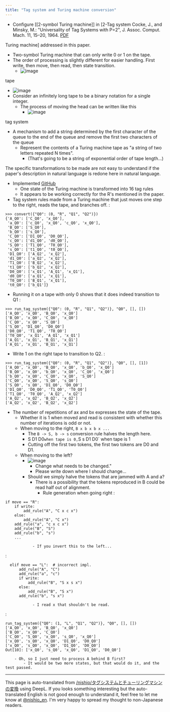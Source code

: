 ```yaml
---
title: "Tag system and Turing machine conversion"
---
```


- Configure [[2-symbol Turing machine]] in [2-Tag system
Cocke, J., and Minsky, M.: "Universality of Tag Systems with P=2", J. Assoc. Comput. Mach. 11, 15–20, 1964. [PDF](https://dspace.mit.edu/bitstream/handle/1721.1/6107/AIM-052.pdf?sequence=2)

Turing machine] addressed in this paper.
- Two-symbol Turing machine that can only write 0 or 1 on the tape.
- The order of processing is slightly different for easier handling. First write, then move, then read, then state transition.
    - ![image](https://gyazo.com/6aa532eb91ba83783114bc7b3927c99c/thumb/1000)

tape
- ![image](https://gyazo.com/255f33e35d70524c80ed24698fb6f048/thumb/1000)
- Consider an infinitely long tape to be a binary notation for a single integer.
    - The process of moving the head can be written like this
        - ![image](https://gyazo.com/ae438265c9b51b7f8a41158e762673e6/thumb/1000)

tag system
- A mechanism to add a string determined by the first character of the queue to the end of the queue and remove the first two characters of the queue
    - Represent the contents of a Turing machine tape as "a string of two letters repeated N times".
        - (That's going to be a string of exponential order of tape length...)

The specific transformations to be made are not easy to understand if the paper's description in natural language is redone here in natural language.
- Implemented [GitHub](https://github.com/nishio/turing_complete/blob/main/main/twotag_turing.py)
    - One state of the Turing machine is transformed into 16 tag rules
    - It appears to be working correctly for the R's mentioned in the paper.
- Tag system rules made from a Turing machine that just moves one step to the right, reads the tape, and branches off.
:

```
>>> convert({"Q0": (0, "R", "Q1", "Q2")})
{'A_Q0': ['C_Q0', 'x_Q0'],
 'a_Q0': ['c_Q0', 'x_Q0', 'c_Q0', 'x_Q0'],
 'B_Q0': ['S_Q0'],
 'b_Q0': ['s_Q0'],
 'C_Q0': ['D1_Q0', 'D0_Q0'],
 'c_Q0': ['d1_Q0', 'd0_Q0'],
 'S_Q0': ['T1_Q0', 'T0_Q0'],
 's_Q0': ['t1_Q0', 't0_Q0'],
 'D1_Q0': ['A_Q2', 'x_Q2'],
 'd1_Q0': ['a_Q2', 'x_Q2'],
 'T1_Q0': ['B_Q2', 'x_Q2'],
 't1_Q0': ['b_Q2', 'x_Q2'],
 'D0_Q0': ['x_Q1', 'A_Q1', 'x_Q1'],
 'd0_Q0': ['a_Q1', 'x_Q1'],
 'T0_Q0': ['B_Q1', 'x_Q1'],
 't0_Q0': ['b_Q1']}
```

- Running it on a tape with only 0 shows that it does indeed transition to Q1
:

```
>>> run_tag_system({"Q0": (0, "R", "Q1", "Q2")}, "Q0", [], [])
['A_Q0', 'x_Q0', 'B_Q0', 'x_Q0']
['B_Q0', 'x_Q0', 'C_Q0', 'x_Q0']
['C_Q0', 'x_Q0', 'S_Q0']
['S_Q0', 'D1_Q0', 'D0_Q0']
['D0_Q0', 'T1_Q0', 'T0_Q0']
['T0_Q0', 'x_Q1', 'A_Q1', 'x_Q1']
['A_Q1', 'x_Q1', 'B_Q1', 'x_Q1']
['A_Q1', 'x_Q1', 'B_Q1', 'x_Q1']
```

- Write 1 on the right tape to transition to Q2.
:

```
>>> run_tag_system({"Q0": (0, "R", "Q1", "Q2")}, "Q0", [], [1])
['A_Q0', 'x_Q0', 'B_Q0', 'x_Q0', 'b_Q0', 'x_Q0']
['B_Q0', 'x_Q0', 'b_Q0', 'x_Q0', 'C_Q0', 'x_Q0']
['b_Q0', 'x_Q0', 'C_Q0', 'x_Q0', 'S_Q0']
['C_Q0', 'x_Q0', 'S_Q0', 's_Q0']
['S_Q0', 's_Q0', 'D1_Q0', 'D0_Q0']
['D1_Q0', 'D0_Q0', 'T1_Q0', 'T0_Q0']
['T1_Q0', 'T0_Q0', 'A_Q2', 'x_Q2']
['A_Q2', 'x_Q2', 'B_Q2', 'x_Q2']
['A_Q2', 'x_Q2', 'B_Q2', 'x_Q2']
```

- The number of repetitions of ax and bx expresses the state of the tape.
    - Whether it is 1 when moved and read is consistent with whether this number of iterations is odd or not.
    - When moving to the right, `B x b x b x ... `
        - The `B -> S, b -> s` conversion rule halves the length here.
        - S D1 D0` when tape is 0, `S s D1 D0` when tape is 1
        - Cutting off the first two tokens, the first two tokens are D0 and D1.
    - When moving to the left?
        - ![image](https://gyazo.com/fd60f1d5c87f52c04f2d014ae77765df/thumb/1000)
            - Change what needs to be changed."
            - Please write down where I should change...
        - Should we simply halve the tokens that are jammed with A and a?
            - There is a possibility that the tokens reproduced in B could be read half out of alignment.
                - Rule generation when going right
:

```
if move == "R":
    if write:
        add_rule("A", "C x c x")
    else:
        add_rule("A", "C x")
    add_rule("a", "c x c x")
    add_rule("B", "S")
    add_rule("b", "s")
    ...
```

                - If you invert this to the left...
:

```
  elif move == "L":  # incorrect impl.
      add_rule("A", "C")
      add_rule("a", "c")
      if write:
          add_rule("B", "S x s x")
      else:
          add_rule("B", "S x")
      add_rule("b", "s x")
```

                - I read x that shouldn't be read.
:

```
run_tag_system({"Q0": (1, "L", "Q1", "Q2")}, "Q0", [], [])
['A_Q0', 'x_Q0', 'B_Q0', 'x_Q0']
['B_Q0', 'x_Q0', 'C_Q0']
['C_Q0', 'S_Q0', 'x_Q0', 's_Q0', 'x_Q0']
['x_Q0', 's_Q0', 'x_Q0', 'D1_Q0', 'D0_Q0']
['x_Q0', 's_Q0', 'x_Q0', 'D1_Q0', 'D0_Q0']
Out[10]: ['x_Q0', 's_Q0', 'x_Q0', 'D1_Q0', 'D0_Q0']
```

        - Oh, so I just need to process A behind B first?
            - It would be two more states, but that would do it, and the test passed.


---
This page is auto-translated from [/nishio/タグシステムとチューリングマシンの変換](https://scrapbox.io/nishio/タグシステムとチューリングマシンの変換) using DeepL. If you looks something interesting but the auto-translated English is not good enough to understand it, feel free to let me know at [@nishio_en](https://twitter.com/nishio_en). I'm very happy to spread my thought to non-Japanese readers.